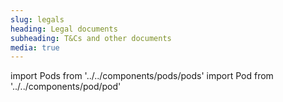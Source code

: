 ```yaml
---
slug: legals
heading: Legal documents
subheading: T&Cs and other documents
media: true
---
```


import Pods from '../../components/pods/pods'
import Pod from '../../components/pod/pod'

<Pods>
  <Pod externalLink={'/docs/terms-and-conditions.pdf'} heading={'T&Cs'} description={'T&Cs and other documents'} type={'app-terms'}/>
  <Pod link={'/key-investor-information-documents'} heading={'KIIDs'} description={'Key Investor Information Documents'} type={'isa-terms'}/>
  <Pod link={'/key-features-documents'} heading={'KFDs'} description={'Key Features Documents'} type={'key-facts'}/>
  <Pod link={'/data-privacy-and-cookies'} heading={'Privacy'} description={'Data privacy & cookies'} type={'privacy'}/>
</Pods>